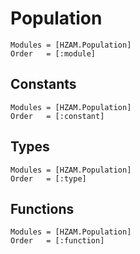 # Population
```@autodocs
Modules = [HZAM.Population]
Order   = [:module]
```

## Constants
```@autodocs
Modules = [HZAM.Population]
Order   = [:constant]
```

## Types
```@autodocs
Modules = [HZAM.Population]
Order   = [:type]
```

## Functions
```@autodocs
Modules = [HZAM.Population]
Order   = [:function]
```